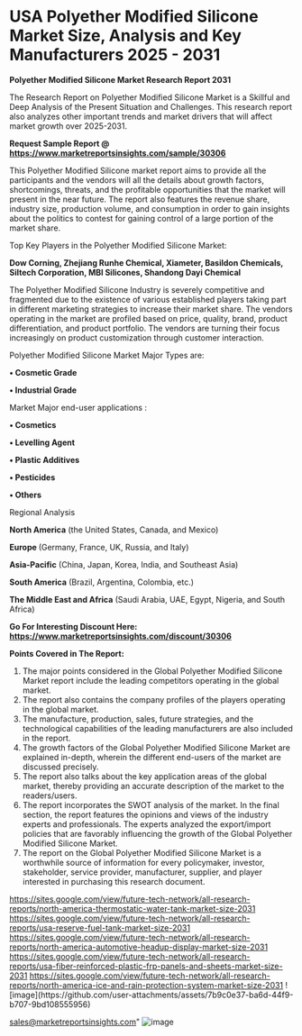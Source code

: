 # USA Polyether Modified Silicone Market Size, Analysis and Key Manufacturers 2025 - 2031

<strong>Polyether Modified Silicone Market Research Report 2031</strong>

The Research Report on Polyether Modified Silicone Market is a Skillful and Deep Analysis of the Present Situation and Challenges. This research report also analyzes other important trends and market drivers that will affect market growth over 2025-2031.

<strong>Request Sample Report @ <a href=https://www.marketreportsinsights.com/sample/30306>https://www.marketreportsinsights.com/sample/30306</a></strong>

This Polyether Modified Silicone market report aims to provide all the participants and the vendors will all the details about growth factors, shortcomings, threats, and the profitable opportunities that the market will present in the near future. The report also features the revenue share, industry size, production volume, and consumption in order to gain insights about the politics to contest for gaining control of a large portion of the market share.

Top Key Players in the Polyether Modified Silicone Market:

<strong>Dow Corning, Zhejiang Runhe Chemical, Xiameter, Basildon Chemicals, Siltech Corporation, MBI Silicones, Shandong Dayi Chemical</strong>

The Polyether Modified Silicone Industry is severely competitive and fragmented due to the existence of various established players taking part in different marketing strategies to increase their market share. The vendors operating in the market are profiled based on price, quality, brand, product differentiation, and product portfolio. The vendors are turning their focus increasingly on product customization through customer interaction.

Polyether Modified Silicone Market Major Types are:

<strong>• Cosmetic Grade

• Industrial Grade</strong>

Market Major end-user applications :

<strong>• Cosmetics

• Levelling Agent

• Plastic Additives

• Pesticides

• Others</strong>

Regional Analysis

</u><strong><b>North America</b></strong> (the United States, Canada, and Mexico)

<strong><b>Europe </b></strong>(Germany, France, UK, Russia, and Italy)

<strong><b>Asia-Pacific</b></strong> (China, Japan, Korea, India, and Southeast Asia)

<strong><b>South America</b></strong> (Brazil, Argentina, Colombia, etc.)

<strong><b>The Middle East and Africa</b></strong> (Saudi Arabia, UAE, Egypt, Nigeria, and South Africa)

<strong>Go For Interesting Discount Here: <a href=https://www.marketreportsinsights.com/discount/30306>https://www.marketreportsinsights.com/discount/30306</a></strong>

<strong>Points Covered in The Report:</strong>
<ol>
  <li>The major points considered in the Global Polyether Modified Silicone Market report include the leading competitors operating in the global market.</li>
  <li>The report also contains the company profiles of the players operating in the global market.</li>
  <li>The manufacture, production, sales, future strategies, and the technological capabilities of the leading manufacturers are also included in the report.</li>
  <li>The growth factors of the Global Polyether Modified Silicone Market are explained in-depth, wherein the different end-users of the market are discussed precisely.</li>
  <li>The report also talks about the key application areas of the global market, thereby providing an accurate description of the market to the readers/users.</li>
  <li>The report incorporates the SWOT analysis of the market. In the final section, the report features the opinions and views of the industry experts and professionals. The experts analyzed the export/import policies that are favorably influencing the growth of the Global Polyether Modified Silicone Market.</li>
  <li>The report on the Global Polyether Modified Silicone Market is a worthwhile source of information for every policymaker, investor, stakeholder, service provider, manufacturer, supplier, and player interested in purchasing this research document.</li>
</ol>
<a href=https://sites.google.com/view/future-tech-network/all-research-reports/north-america-thermostatic-water-tank-market-size-2031>https://sites.google.com/view/future-tech-network/all-research-reports/north-america-thermostatic-water-tank-market-size-2031</a>
<a href=https://sites.google.com/view/future-tech-network/all-research-reports/usa-reserve-fuel-tank-market-size-2031>https://sites.google.com/view/future-tech-network/all-research-reports/usa-reserve-fuel-tank-market-size-2031</a>
<a href=https://sites.google.com/view/future-tech-network/all-research-reports/north-america-automotive-headup-display-market-size-2031>https://sites.google.com/view/future-tech-network/all-research-reports/north-america-automotive-headup-display-market-size-2031</a>
<a href=https://sites.google.com/view/future-tech-network/all-research-reports/usa-fiber-reinforced-plastic-frp-panels-and-sheets-market-size-2031>https://sites.google.com/view/future-tech-network/all-research-reports/usa-fiber-reinforced-plastic-frp-panels-and-sheets-market-size-2031</a>
<a href=https://sites.google.com/view/future-tech-network/all-research-reports/north-america-ice-and-rain-protection-system-market-size-2031>https://sites.google.com/view/future-tech-network/all-research-reports/north-america-ice-and-rain-protection-system-market-size-2031</a>
![image](https://github.com/user-attachments/assets/7b9c0e37-ba6d-44f9-b707-9bd108555956)


sales@marketreportsinsights.com"
![image](https://github.com/user-attachments/assets/fd3e4e09-d20e-436f-a7b6-29776efc7570)
